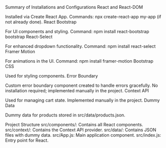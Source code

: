 Summary of Installations and Configurations
React and React-DOM

Installed via Create React App.
Commands: npx create-react-app my-app (if not already done).
React Bootstrap

For UI components and styling.
Command: npm install react-bootstrap bootstrap
React-Select

For enhanced dropdown functionality.
Command: npm install react-select
Framer Motion

For animations in the UI.
Command: npm install framer-motion
Bootstrap CSS

Used for styling components.
Error Boundary

Custom error boundary component created to handle errors gracefully.
No installation required; implemented manually in the project.
Context API

Used for managing cart state.
Implemented manually in the project.
Dummy Data

Dummy data for products stored in src/data/products.json.

Project Structure
src/components/: Contains all React components.
src/context/: Contains the Context API provider.
src/data/: Contains JSON files with dummy data.
src/App.js: Main application component.
src/index.js: Entry point for React.
